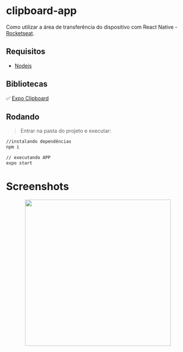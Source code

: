# clipboard-app
Como utilizar a área de transferência do dispositivo com React Native - [Rocketseat](https://www.youtube.com/watch?v=SemmvugOm_g&ab_channel=Rocketseat).

## Requisitos
- [Nodejs](https://nodejs.org/en/download/)

## Bibliotecas

:white_check_mark:	[Expo Clipboard](https://docs.expo.dev/versions/latest/sdk/clipboard/)


## Rodando
> Entrar na pasta do projeto e executar: 

```sh 
//instalando dependências 
npm i 

// executando APP
expo start
```

# Screenshots
<p align="center">
  <img src="https://github.com/karenyov/copy-app/blob/main/app.png" width="400">
</p>

